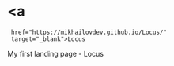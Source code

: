 # <a 
     href="https://mikhailovdev.github.io/Locus/"
     target="_blank">Locus
</a>
My first landing page - Locus
